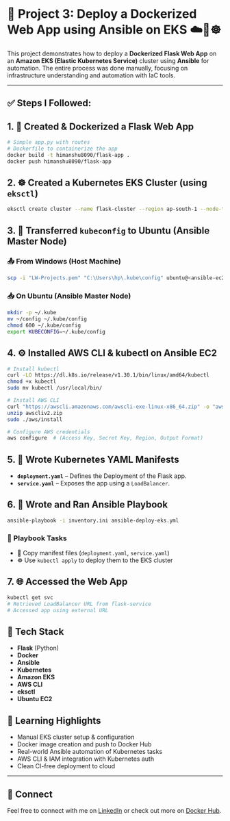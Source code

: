 # 🚀 Project 3: Deploy a Dockerized Web App using Ansible on EKS ☁️🐳☸️

This project demonstrates how to deploy a **Dockerized Flask Web App** on an **Amazon EKS (Elastic Kubernetes Service)** cluster using **Ansible** for automation. The entire process was done manually, focusing on infrastructure understanding and automation with IaC tools.

---

## ✅ Steps I Followed:

## 1. 🐳 Created & Dockerized a Flask Web App
```bash
# Simple app.py with routes
# Dockerfile to containerize the app
docker build -t himanshu8090/flask-app .
docker push himanshu8090/flask-app
```

## 2. ☸️ Created a Kubernetes EKS Cluster (using `eksctl`)
```bash
eksctl create cluster --name flask-cluster --region ap-south-1 --node-type t3.medium --nodes 2 --managed
```

## 3. 🔄 Transferred `kubeconfig` to Ubuntu (Ansible Master Node)

### 📤 From Windows (Host Machine)
```bash
scp -i "LW-Projects.pem" "C:\Users\hp\.kube\config" ubuntu@<ansible-ec2-ip>:/home/ubuntu/config
```

### 📥 On Ubuntu (Ansible Master Node)
```bash
mkdir -p ~/.kube
mv ~/config ~/.kube/config
chmod 600 ~/.kube/config
export KUBECONFIG=~/.kube/config
```

## 4. ⚙️ Installed AWS CLI & kubectl on Ansible EC2
```bash
# Install kubectl
curl -LO https://dl.k8s.io/release/v1.30.1/bin/linux/amd64/kubectl
chmod +x kubectl
sudo mv kubectl /usr/local/bin/

# Install AWS CLI
curl "https://awscli.amazonaws.com/awscli-exe-linux-x86_64.zip" -o "awscliv2.zip"
unzip awscliv2.zip
sudo ./aws/install

# Configure AWS credentials
aws configure  # (Access Key, Secret Key, Region, Output Format)
```

## 5. 🧾 Wrote Kubernetes YAML Manifests

- **`deployment.yaml`** – Defines the Deployment of the Flask app.
- **`service.yaml`** – Exposes the app using a `LoadBalancer`.

## 6. 🤖 Wrote and Ran Ansible Playbook
```bash
ansible-playbook -i inventory.ini ansible-deploy-eks.yml
```

### 🧾 Playbook Tasks

- 📄 Copy manifest files (`deployment.yaml`, `service.yaml`)
- ☸️ Use `kubectl apply` to deploy them to the EKS cluster


## 7. 🌐 Accessed the Web App
```bash
kubectl get svc
# Retrieved LoadBalancer URL from flask-service
# Accessed app using external URL
```

## 🧰 Tech Stack
- **Flask** (Python)
- **Docker**
- **Ansible**
- **Kubernetes**
- **Amazon EKS**
- **AWS CLI**
- **eksctl**
- **Ubuntu EC2**

## 📌 Learning Highlights
- Manual EKS cluster setup & configuration  
- Docker image creation and push to Docker Hub  
- Real-world Ansible automation of Kubernetes tasks  
- AWS CLI & IAM integration with Kubernetes auth  
- Clean CI-free deployment to cloud

---

## 🔗 Connect
Feel free to connect with me on [LinkedIn](www.linkedin.com/in/himanshukrsingh0) or check out more on [Docker Hub](https://hub.docker.com/u/himanshu8090).

